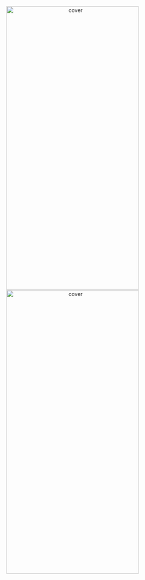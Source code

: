 <div align="center">
<img width="350px" height = "750px" src="https://res.cloudinary.com/nitishbiswas/image/upload/v1643196458/Screenshot_2022-01-26_160030_hpnagx.png" alt="cover" />
  <img width="350px" height = "750px" src="https://res.cloudinary.com/nitishbiswas/image/upload/v1643196459/Screenshot_2022-01-26_160058_wuucly.png" alt="cover" />
</div>
